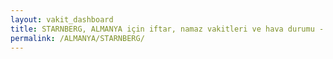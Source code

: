 ```yaml
---
layout: vakit_dashboard
title: STARNBERG, ALMANYA için iftar, namaz vakitleri ve hava durumu - ilçe/eyalet seç
permalink: /ALMANYA/STARNBERG/
---
```


<script type="text/javascript">
  var GLOBAL_COUNTRY = 'ALMANYA';
  var GLOBAL_CITY = 'STARNBERG';
  var GLOBAL_STATE = '';
  var lat = 72;
  var lon = 21;
</script>
